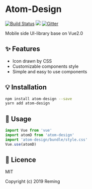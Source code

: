 # Atom-Design

[![Build Status](https://travis-ci.org/Reming960227/atom-design.svg?branch=master)](https://travis-ci.org/Reming960227/atom-design) <img src="https://img.shields.io/badge/npm-6.4.1-blue.svg"/> [![Gitter](https://badges.gitter.im/atom_design/AtomDesign.svg)](https://gitter.im/atom_design/AtomDesign?utm_source=badge&utm_medium=badge&utm_campaign=pr-badge)

Mobile side UI-library base on Vue2.0

## :sparkles: Features
* Icon drawn by CSS
* Customizable components style
* Simple and easy to use components

## :bulb: Installation

```bash
npm install atom-design --save
yarn add atom-design
```

## :wrench: Usage

```javascript
import Vue from 'vue'
import atomD from 'atom-design'
import 'atom-design/bundle/style.css'
Vue.use(atomD)
```

## :page_facing_up: Licence

MIT

Copyright (c) 2019 Reming
